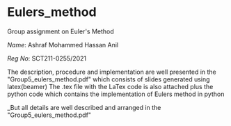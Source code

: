# Eulers_method
Group assignment on Euler's Method

*Name*: Ashraf Mohammed Hassan Anil

*Reg No*: SCT211-0255/2021

The description, procedure and implementation are well presented in the "Group5_eulers_method.pdf" which consists of slides generated using latex(beamer)
The .tex file with the LaTex code is also attached plus the python code which contains the implementation of Eulers method in python

_But all details are well described and arranged in the "Group5_eulers_method.pdf"
